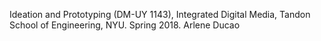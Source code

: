 
Ideation and Prototyping (DM-UY 1143), Integrated Digital Media, Tandon School of Engineering, NYU. Spring 2018. Arlene Ducao

